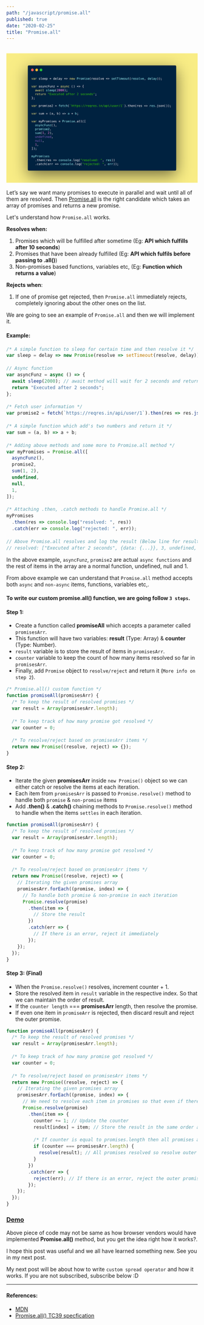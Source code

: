 ```yaml
---
path: "/javascript/promise.all"
published: true
date: "2020-02-25"
title: "Promise.all"
---
```


<br /><img src="./promise.all.png" alt="Promise.all" /><br />

Let’s say we want many promises to execute in parallel and wait until all of them are resolved. Then [Promise.all](https://developer.mozilla.org/en-US/docs/Web/JavaScript/Reference/Global_Objects/Promise/all) is the right candidate which takes an array of promises and returns a new promise.

Let's understand how `Promise.all` works.

<b>Resolves when:</b>

1. Promises which will be fulfilled after sometime (Eg: <b>API which fulfills after 10 seconds</b>)
1. Promises that have been already fulfilled (Eg: <b>API which fulfils before passing to .all()</b>)
1. Non-promises based functions, variables etc, (Eg: <b>Function which returns a value</b>)

<b>Rejects when</b>:

1. If one of promise get rejected, then `Promise.all` immediately rejects, completely ignoring about the other ones on the list.

We are going to see an example of `Promise.all` and then we will implement it.

#### Example:

```javascript
/* A simple function to sleep for certain time and then resolve it */
var sleep = delay => new Promise(resolve => setTimeout(resolve, delay));

// Async function
var asyncFunz = async () => {
  await sleep(2000); // await method will wait for 2 seconds and return below string
  return "Executed after 2 seconds";
};

/* Fetch user information */
var promise2 = fetch(`https://reqres.in/api/user/1`).then(res => res.json());

/* A simple function which add's two numbers and return it */
var sum = (a, b) => a + b;

/* Adding above methods and some more to Promise.all method */
var myPromises = Promise.all([
  asyncFunz(),
  promise2,
  sum(1, 2),
  undefined,
  null,
  1,
]);

/* Attaching .then, .catch methods to handle Promise.all */
myPromises
  .then(res => console.log("resolved: ", res))
  .catch(err => console.log("rejected: ", err));

// Above Promise.all resolves and log the result (Below line for result)
// resolved: ["Executed after 2 seconds", {data: {...}}, 3, undefined, null, 1]
```

In the above example, `asyncFunz`, `promise2` are actual `async functions` and the rest of items in the array are a normal function, undefined, null and 1.

From above example we can understand that `Promise.all` method accepts both `async` and `non-async` items, functions, variables etc,.

#### To write our custom <b>promise.all()</b> function, we are going follow `3 steps`.

#### Step 1:

- Create a function called <b>promiseAll</b> which accepts a parameter called `promisesArr`.
- This function will have two variables: <b>result</b> (Type: Array) & <b>counter</b> (Type: Number).
- `result` variable is to store the result of items in `promisesArr`.
- `counter` variable to keep the count of how many items resolved so far in `promisesArr`.
- Finally, add `Promise` object to `resolve/reject` and return it (`More info on step 2`).

```javascript
/* Promise.all() custom function */
function promiseAll(promisesArr) {
  /* To keep the result of resolved promises */
  var result = Array(promisesArr.length);

  /* To keep track of how many promise got resolved */
  var counter = 0;

  /* To resolve/reject based on promisesArr items */
  return new Promise((resolve, reject) => {});
}
```

#### Step 2:

- Iterate the given <b>promisesArr</b> inside `new Promise()` object so we can either catch or resolve the items at each iteration.
- Each item from `promisesArr` is passed to `Promise.resolve()` method to handle both `promise` & `non-promise` items
- Add <b>.then()</b> & <b>.catch()</b> chaining methods to `Promise.resolve()` method to handle when the items `settles` in each iteration.

```javascript
function promiseAll(promisesArr) {
  /* To keep the result of resolved promises */
  var result = Array(promisesArr.length);

  /* To keep track of how many promise got resolved */
  var counter = 0;

  /* To resolve/reject based on promisesArr items */
  return new Promise((resolve, reject) => {
    // Iterating the given promises array
    promisesArr.forEach((promise, index) => {
      // To handle both promise & non-promise in each iteration
      Promise.resolve(promise)
        .then(item => {
          // Store the result
        })
        .catch(err => {
          // If there is an error, reject it immediately
        });
    });
  });
}
```

#### Step 3: (Final)

- When the `Promise.resolve()` resolves, increment counter + 1.
- Store the resolved item in `result` variable in the respective index. So that we can maintain the order of result.
- If the `counter length` === <b>promisesArr</b> length, then resolve the promise.
- If even one item in `promiseArr` is rejected, then discard result and reject the outer promise.

```javascript
function promiseAll(promisesArr) {
  /* To keep the result of resolved promises */
  var result = Array(promisesArr.length);

  /* To keep track of how many promise got resolved */
  var counter = 0;

  /* To resolve/reject based on promisesArr items */
  return new Promise((resolve, reject) => {
    // Iterating the given promises array
    promisesArr.forEach((promise, index) => {
      // We need to resolve each item in promises so that even if there is non-promise item we can handle it
      Promise.resolve(promise)
        .then(item => {
          counter += 1; // Update the counter
          result[index] = item; // Store the result in the same order as given

          /* If counter is equal to promises.length then all promises are fulfilled */
          if (counter === promisesArr.length) {
            resolve(result); // All promises resolved so resolve outer promise
          }
        })
        .catch(err => {
          reject(err); // If there is an error, reject the outer promise immediately
        });
    });
  });
}
```

### [Demo](https://codesandbox.io/embed/promiseall-implementation-n9dlu?fontsize=14&hidenavigation=1&theme=dark)

Above piece of code may not be same as how browser vendors would have implemented <b>Promise.all()</b> method, but you get the idea right how it works?.

I hope this post was useful and we all have learned something new. See you in my next post.

My next post will be about how to write `custom spread operator` and how it works. If you are not subscribed, subscribe below :D

<hr />

#### References:

- [MDN](https://developer.mozilla.org/en-US/docs/Web/JavaScript/Reference/Global_Objects/Promise/all)
- [Promise.all() TC39 specfication](https://tc39.es/ecma262/#sec-promise.all)
